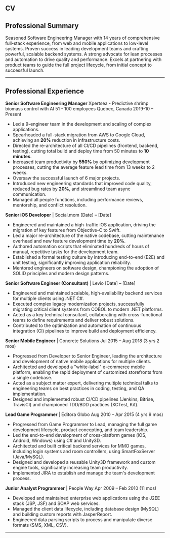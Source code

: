 
## CV

## Professional Summary

Seasoned Software Engineering Manager with 14 years of comprehensive full-stack experience, from web and mobile applications to low-level systems. Proven success in leading development teams and crafting powerful, scalable backend systems. A strong advocate for lean processes and automation to drive quality and performance. Excels at partnering with product teams to guide the full project lifecycle, from initial concept to successful launch.

---

## Professional Experience

**Senior Software Engineering Manager** 
Xpertsea - Predictive shrimp biomass control with AI
51 - 100 employees
Quebec, Canada
2019-10 – Present

* Led a 9-engineer team in the development and scaling of complex applications.
* Spearheaded a full-stack migration from AWS to Google Cloud, achieving an **20%** reduction in infrastructure costs.
* Directed the re-architecture of all CI/CD pipelines (frontend, backend, testing), cutting total build and deploy time from 50 minutes to **10 minutes**.
* Increased team productivity by **550%** by optimizing development processes, cutting the average feature lead time from 13 weeks to 2 weeks.
* Oversaw the successful launch of 6 major projects.
* Introduced new engineering standards that improved code quality, reduced bug rates by **20%**, and streamlined team async communication.
* Managed all people functions, including performance reviews, mentorship, and conflict resolution.

**Senior iOS Developer** | Social.mom
[Date] – [Date]

* Engineered and maintained a high-traffic iOS application, driving the migration of key features from Objective-C to Swift.
* Led a major re-architecture of the native codebase, cutting maintenance overhead and new feature development time by **20%**.
* Authored automation scripts that eliminated hundreds of hours of manual, repetitive tasks for the development team.
* Established a formal testing culture by introducing end-to-end (E2E) and unit testing, significantly improving application reliability.
* Mentored engineers on software design, championing the adoption of SOLID principles and modern design patterns.

**Senior Software Engineer (Consultant)** | Levio
[Date] – [Date]

* Engineered and maintained scalable, high-availability backend services for multiple clients using .NET C#.
* Executed complex legacy modernization projects, successfully migrating critical client systems from COBOL to modern .NET platforms.
* Acted as a key technical consultant, collaborating with cross-functional teams to define requirements and deliver robust solutions.
* Contributed to the optimization and automation of continuous integration (CI) pipelines to improve build and deployment efficiency.

**Senior Mobile Engineer** | Concrete Solutions
Jul 2015 – Aug 2018 (3 yrs 2 mos)

* Progressed from Developer to Senior Engineer, leading the architecture and development of native mobile applications for multiple clients.
* Architected and developed a "white-label" e-commerce mobile platform, enabling the rapid deployment of customized storefronts from a single codebase.
* Acted as a subject matter expert, delivering multiple technical talks to engineering teams on best practices in coding, testing, and QA implementation.
* Designed and implemented robust CI/CD pipelines (Jenkins, Bitrise, TravisCI) and championed TDD/BDD practices (XCTest, Kif).

**Lead Game Programmer** | Editora Globo
Aug 2010 – Apr 2015 (4 yrs 9 mos)

* Progressed from Game Programmer to Lead, managing the full game development lifecycle, product concepting, and team leadership.
* Led the end-to-end development of cross-platform games (iOS, Android, Windows) using C# and Unity3D.
* Architected and built critical backend services for MMO games, including login systems and room controllers, using SmartFoxServer (Java/MySQL).
* Designed and developed a reusable Unity3D framework and custom engine tools, significantly increasing team productivity.
* Implemented JIRA to establish and manage the team's development process.

**Junior Analyst Programmer** | People Way
Apr 2009 – Feb 2010 (11 mos)

* Developed and maintained enterprise web applications using the J2EE stack (JSP, JSF) and SOAP web services.
* Managed the client data lifecycle, including database design (MySQL) and building custom reports with JasperReport.
* Engineered data parsing scripts to process and manipulate diverse formats (SMS, XML, CSV).

---
